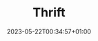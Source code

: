 ---
weight: 300
title: "Thrift"
description: "Thrift"
icon: "folder"
date: "2023-05-22T00:34:57+01:00"
lastmod: "2023-05-22T00:34:57+01:00"
draft: false
tags: 
- thrift
categories:
- tech
---
